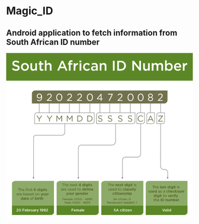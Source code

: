 # Magic_ID
## Android application to fetch information from South African ID number

![Screenshot](info.png)
